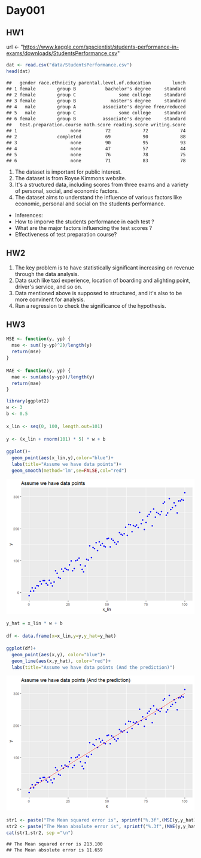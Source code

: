 Day001
================

HW1
---

url &lt;- "<https://www.kaggle.com/spscientist/students-performance-in-exams/downloads/StudentsPerformance.csv>"

``` r
dat <- read.csv("data/StudentsPerformance.csv")
head(dat)
```

    ##   gender race.ethnicity parental.level.of.education        lunch
    ## 1 female        group B           bachelor's degree     standard
    ## 2 female        group C                some college     standard
    ## 3 female        group B             master's degree     standard
    ## 4   male        group A          associate's degree free/reduced
    ## 5   male        group C                some college     standard
    ## 6 female        group B          associate's degree     standard
    ##   test.preparation.course math.score reading.score writing.score
    ## 1                    none         72            72            74
    ## 2               completed         69            90            88
    ## 3                    none         90            95            93
    ## 4                    none         47            57            44
    ## 5                    none         76            78            75
    ## 6                    none         71            83            78

1.  The dataset is important for public interest.
2.  The dataset is from Royse Kimmons website.
3.  It's a structured data, including scores from three exams and a variety of personal, social, and economic factors.
4.  The dataset aims to understand the influence of various factors like economic, personal and social on the students performance.

-   Inferences:
-   How to imporve the students performance in each test ?
-   What are the major factors influencing the test scores ?
-   Effectiveness of test preparation course?

HW2
---

1.  The key problem is to have statistically significant increasing on revenue through the data analysis.
2.  Data such like taxi experience, location of boarding and alighting point, driver's service, and so on.
3.  Data mentioned above is supposed to structured, and it's also to be more convinent for analysis.
4.  Run a regression to check the significance of the hypothesis.

HW3
---

``` r
MSE <- function(y, yp) {
  mse <- sum((y-yp)^2)/length(y)
  return(mse)
}

MAE <- function(y, yp) {
  mae <- sum(abs(y-yp))/length(y)
  return(mae)
}
```

``` r
library(ggplot2)
w <- 3
b <- 0.5

x_lin <- seq(0, 100, length.out=101)

y <- (x_lin + rnorm(101) * 5) * w + b

ggplot()+
  geom_point(aes(x_lin,y),color="blue")+
  labs(title="Assume we have data points")+
  geom_smooth(method='lm',se=FALSE,col="red")
```

![](Day001_files/figure-markdown_github/unnamed-chunk-3-1.png)

``` r
y_hat = x_lin * w + b

df <- data.frame(x=x_lin,y=y,y_hat=y_hat)

ggplot(df)+
  geom_point(aes(x,y), color="blue")+
  geom_line(aes(x,y_hat), color="red")+
  labs(title="Assume we have data points (And the prediction)")
```

![](Day001_files/figure-markdown_github/unnamed-chunk-4-1.png)

``` r
str1 <- paste("The Mean squared error is", sprintf("%.3f",(MSE(y,y_hat))))
str2 <- paste("The Mean absolute error is", sprintf("%.3f",(MAE(y,y_hat))))
cat(str1,str2, sep ="\n")
```

    ## The Mean squared error is 213.100
    ## The Mean absolute error is 11.659

